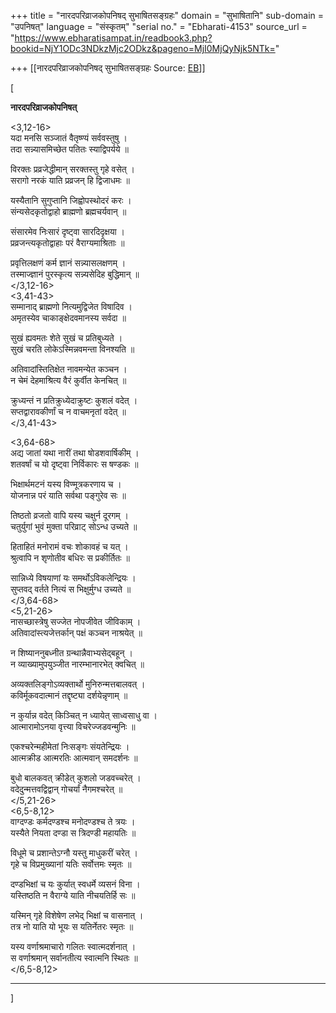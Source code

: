 +++
title = "नारदपरिव्राजकोपनिषद् सुभाषितसङ्ग्रहः"
domain = "सुभाषितानि"
sub-domain = "उपनिषत्"
language = "संस्कृतम्"
"serial no." = "Ebharati-4153"
source_url = "https://www.ebharatisampat.in/readbook3.php?bookid=NjY1ODc3NDkzMjc2ODkz&pageno=MjI0MjQyNjk5NTk="

+++
[[नारदपरिव्राजकोपनिषद् सुभाषितसङ्ग्रहः	Source: [EB](https://www.ebharatisampat.in/readbook3.php?bookid=NjY1ODc3NDkzMjc2ODkz&pageno=MjI0MjQyNjk5NTk=)]]

\[







**नारदपरिव्राजकोपनिषत्**


\<3,12-16\>  
 यदा मनसि सञ्जातं वैतृष्ण्यं सर्ववस्तुषु ।  
 तदा सन्न्यासमिच्छेत पतितः स्याद्विपर्यये ॥  
   
 विरक्तः प्रव्रजेद्धीमान् सरक्तस्तु गृहे वसेत् ।  
 सरागो नरकं याति प्रव्रजन् हि द्विजाधमः ॥  
   
 यस्यैतानि सुगुप्तानि जिह्वोपस्थोदरं करः ।  
 संन्यसेदकृतोद्वाहो ब्राह्मणो ब्रह्मचर्यवान् ॥

 संसारमेव निःसारं दृष्ट्वा सारदिदृक्षया ।  
 प्रव्रजन्त्यकृतोद्वाहाः परं वैराग्यमाश्रिताः ॥

 प्रवृत्तिलक्षणं कर्म ज्ञानं सन्न्यासलक्षणम् ।  
 तस्माज्ज्ञानं पुरस्कृत्य सन्न्यसेदिह बुद्धिमान् ॥  
\</3,12-16\>  
\<3,41-43\>  
 सम्मानाद् ब्राह्मणो नित्यमुद्विजेत विषादिव ।  
 अमृतस्येव चाकाङ्क्षेदवमानस्य सर्वदा ॥  
   
 सुखं ह्यवमतः शेते सुखं च प्रतिबुध्यते ।  
 सुखं चरति लोकेऽस्मिन्नवमन्ता विनश्यति ॥

 अतिवादांस्तितिक्षेत नावमन्येत कञ्चन ।  
 न चेमं देहमाश्रित्य वैरं कुर्वीत केनचित् ॥

 क्रुध्यन्तं न प्रतिक्रुध्येदाक्रुष्टः कुशलं वदेत् ।  
 सप्तद्वारावकीर्णां च न वाचमनृतां वदेत् ॥  
\</3,41-43\>

\<3,64-68\>  
 अद्य जातां यथा नारीं तथा षोडशवार्षिकीम् ।  
 शतवर्षां च यो दृष्ट्वा निर्विकारः स षण्डकः ॥

 भिक्षार्थमटनं यस्य विण्मूत्रकरणाय च ।  
 योजनान्न परं याति सर्वथा पङ्गुरेव सः ॥

 तिष्ठतो व्रजतो वापि यस्य चक्षुर्न दूरगम् ।  
 चतुर्युगां भुवं मुक्ता परिव्राट् सोऽन्ध उच्यते ॥

 हिताहितं मनोरामं वचः शोकावहं च यत् ।  
 श्रुत्वापि न शृणोतीव बधिरः स प्रकीर्तितः ॥

 सान्निध्ये विषयाणां यः समर्थोऽविकलेन्द्रियः ।  
 सुप्तवद् वर्तते नित्यं स भिक्षुर्मुग्ध उच्यते ॥  
\</3,64-68\>   
\<5,21-26\>  
 नासच्छास्त्रेषु सज्जेत नोपजीवेत जीविकाम् ।  
 अतिवादांस्त्यजेत्तर्कान् पक्षं कञ्चन नाश्रयेत् ॥

 न शिष्याननुबध्नीत ग्रन्थान्नैवाभ्यसेद्बहून् ।  
 न व्याख्यामुपयुञ्जीत नारम्भानारभेत् क्वचित् ॥  
   
 अव्यक्तलिङ्गोऽव्यक्तार्थो मुनिरुन्मत्तबालवत् ।  
 कविर्मूकवदात्मानं तद्दृष्ट्या दर्शयेन्नृणाम् ॥

 न कुर्यान्न वदेत् किञ्चित् न ध्यायेत् साध्वसाधु वा ।  
 आत्मारामोऽनया वृत्त्या विचरेज्जडवन्मुनिः ॥

 एकश्चरेन्महीमेतां निःसङ्गः संयतेन्द्रियः ।  
 आत्मक्रीड आत्मरतिः आत्मवान् समदर्शनः ॥

 बुधो बालकवत् क्रीडेत् कुशलो जडवच्चरेत् ।  
 वदेदुन्मत्तवद्विद्वान् गोचर्यां नैगमश्चरेत् ॥  
\</5,21-26\>  
\<6,5-8,12\>  
 वाग्दण्डः कर्मदण्डश्च मनोदण्डश्च ते त्रयः ।  
 यस्यैते नियता दण्डा स त्रिदण्डी महायतिः ॥

 विधूमे च प्रशान्तेऽग्नौ यस्तु माधुकरीं चरेत् ।  
 गृहे च विप्रमुख्यानां यतिः सर्वोत्तमः स्मृतः ॥

 दण्डभिक्षां च यः कुर्यात् स्वधर्मे व्यसनं विना ।  
 यस्तिष्ठति न वैराग्ये याति नीचयतिर्हि सः ॥

 यस्मिन् गृहे विशेषेण लभेद् भिक्षां च वासनात् ।  
 तत्र नो याति यो भूयः स यतिर्नेतरः स्मृतः ॥

 यस्य वर्णाश्रमाचारो गलितः स्वात्मदर्शनात् ।  
 स वर्णाश्रमान् सर्वानतीत्य स्वात्मनि स्थितः ॥  
\</6,5-8,12\>

----------------------- -------------------------------




\]
